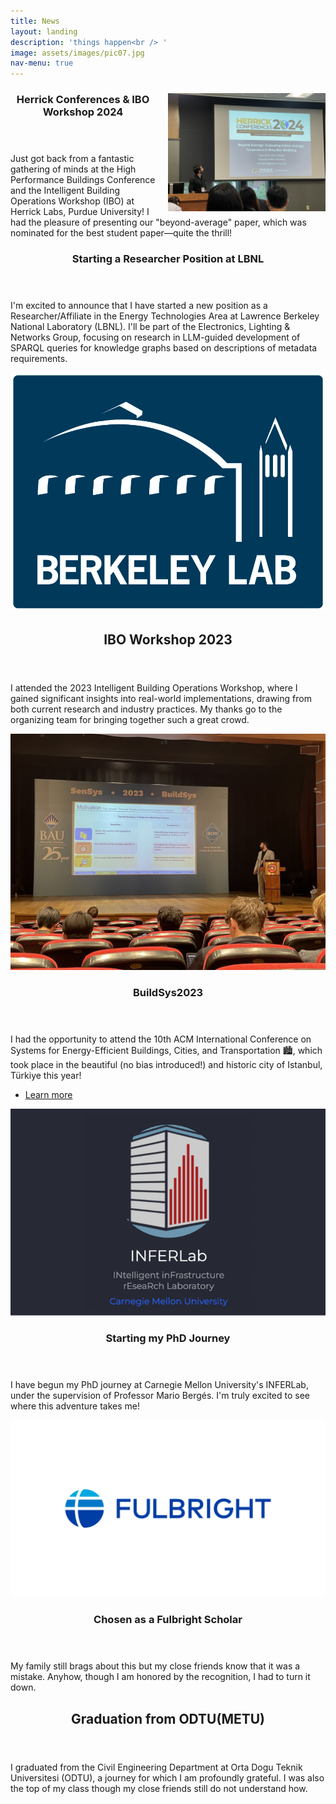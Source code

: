 ```yaml
---
title: News
layout: landing
description: 'things happen<br /> '
image: assets/images/pic07.jpg
nav-menu: true
---
```

<script>
function toggleExtendedContent(contentId) {
    var content = document.getElementById(contentId);
    content.style.display = content.style.display === 'none' ? 'block' : 'none';
}
</script>
<!-- Update -->
<section id="update" class="spotlights">
        <section>
        <a href="https://engineering.purdue.edu/Herrick/about/news/Conferences/2024/index_html" class="image" style="width: 50%; float: right; margin-left: 20px;">
            <img src="assets/images/herrick_presentation.JPG" alt="Presentation at Herrick Labs" data-position="center right">
        </a>
        <div class="content">
            <div class="inner">
                <header class="major">
                   <h3>Herrick Conferences & IBO Workshop 2024</h3>
                </header>
                <p>Just got back from a fantastic gathering of minds at the High Performance Buildings Conference and the Intelligent Building Operations Workshop (IBO) at Herrick Labs, Purdue University! I had the pleasure of presenting our "beyond-average" paper, which was nominated for the best student paper—quite the thrill!</p>
            </div>
        </div>
    </section> 
    <section>
        <div class="content">
            <div class="inner">
                <header class="major">
                    <h3>Starting a Researcher Position at LBNL</h3>
                </header>
                <p>I'm excited to announce that I have started a new position as a Researcher/Affiliate in the Energy Technologies Area at Lawrence Berkeley National Laboratory (LBNL). I'll be part of the Electronics, Lighting & Networks Group, focusing on research in LLM-guided development of SPARQL queries for knowledge graphs based on descriptions of metadata requirements.</p>
            </div>
        </div>
        <a href="https://buildings.lbl.gov/electronics-lighting-networks" class="image">
            <img src="assets/images/lbnl_research.jpg" alt="Research at LBNL" data-position="top center">
        </a>
    </section>
</section>

<!-- One -->
<section id="one">
    <div class="inner">
        <header class="major">
            <h2>IBO Workshop 2023</h2>
        </header>
        <p>I attended the 2023 Intelligent Building Operations Workshop, where I gained significant insights into real-world implementations, drawing from both current research and industry practices. My thanks go to the organizing team for bringing together such a great crowd.</p>
    </div>
</section>

<!-- Two -->
<section id="two" class="spotlights">
    <section>
        <a href="2-generic.html" class="image">
            <img src="assets/images/presentation.jpeg" alt="Image Description" data-position="center center">
        </a>
        <div class="content">
            <div class="inner">
                <header class="major">
                    <h3>BuildSys2023</h3>
                </header>
                <p>I had the opportunity to attend the 10th ACM International Conference on Systems for Energy-Efficient Buildings, Cities, and Transportation 🏙️, which took place in the beautiful (no bias introduced!) and historic city of Istanbul, Türkiye this year!</p>
                <ul class="actions">
                    <li><a href="#!" class="button" onclick="toggleExtendedContent('extendedContent1')">Learn more</a></li>
                </ul>
                <div id="extendedContent1" style="display:none;">
                    <p>I have also had a chance to attend two workshops: 🌐 IEA EBC Annex 81 'Data-Driven Smart Buildings' Workshop on Smart Building-to-Grid Services and Applications (B2G'23), and 🔗 International Workshop on Cyber-Physical-Social Infrastructure Systems (CPSIS'23).</p>
                    <p>Attending both the main conference and workshops was an electrifying ⚡ experience filled with innovative ideas and groundbreaking discussions! The best part? Getting to meet with experts who share a similar passion for decarbonization efforts. 🤝</p>
                    <p>Additionally, I had the opportunity to present our paper with Mario Bergès 'Unmasking the Thermal Behavior of Single-Zone Multi-Room Houses: An Empirical Study'. 📊🏠</p>
                    <p>Plus, I got to be the cultural ambassador and showcase a slice of my expertise about Türkiye to my fellow colleagues! 🇹🇷 They were surprised to see a city where it 'actually' rains cats and dogs outside! 🐈</p>
                </div>
            </div>
        </div>
    </section>
    <section>
        <a href="https://inferlab.org/#posts" class="image">
            <img src="assets/images/inferlab.png" alt="Image Description" data-position="top center">
        </a>
        <div class="content">
            <div class="inner">
                <header class="major">
                    <h3>Starting my PhD Journey</h3>
                </header>
                <p>I have begun my PhD journey at Carnegie Mellon University's INFERLab, under the supervision of Professor Mario Bergés. I'm truly excited to see where this adventure takes me!</p>
            </div>
        </div>
    </section>
    <section>
        <a href="https://us.fulbrightonline.org" class="image">
            <img src="assets/images/fulbright.png" alt="Image Description" data-position="25% 25%">
        </a>
        <div class="content">
            <div class="inner">
                <header class="major">
                    <h3>Chosen as a Fulbright Scholar</h3>
                </header>
                <p>My family still brags about this but my close friends know that it was a mistake. Anyhow, though I am honored by the recognition, I had to turn it down.</p>
            </div>
        </div>
    </section>
</section>

<!-- Three - Adjusted to mimic 'spotlights' layout -->
<section id="three" class="spotlights">
    <section>
        <div class="content">
            <div class="inner">
                <header class="major">
                    <h2>Graduation from ODTU(METU)</h2>
                </header>
                <p>I graduated from the Civil Engineering Department at Orta Dogu Teknik Universitesi (ODTU), a journey for which I am profoundly grateful. I was also the top of my class though my close friends still do not understand how.</p>
            </div>
        </div>
    </section>
</section>
